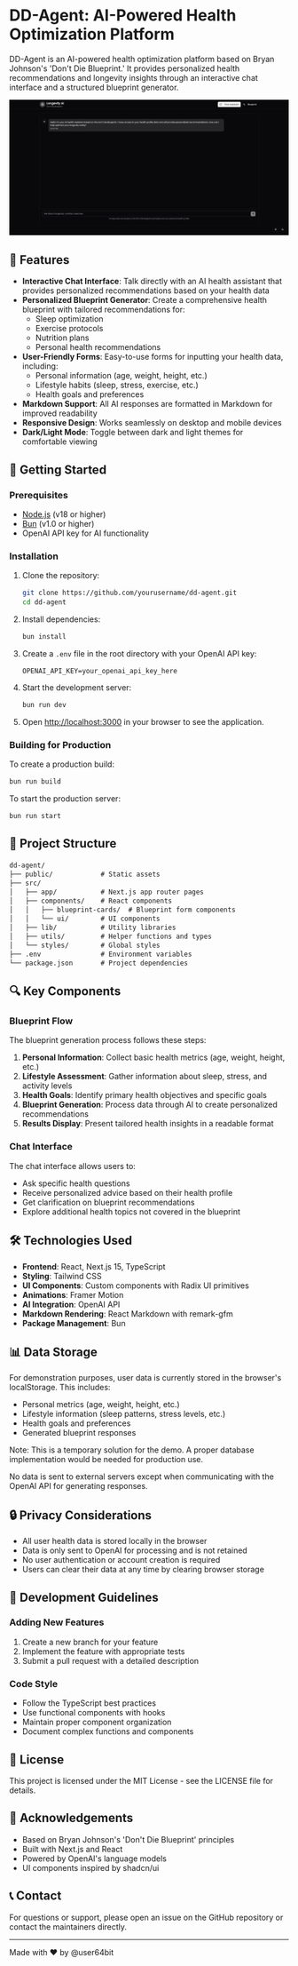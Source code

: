 # DD-Agent: AI-Powered Health Optimization Platform

DD-Agent is an AI-powered health optimization platform based on Bryan Johnson's 'Don't Die Blueprint.' It provides personalized health recommendations and longevity insights through an interactive chat interface and a structured blueprint generator.

![DD-Agent Platform](./public/dd-agent.png)

## 🌟 Features

- **Interactive Chat Interface**: Talk directly with an AI health assistant that provides personalized recommendations based on your health data
- **Personalized Blueprint Generator**: Create a comprehensive health blueprint with tailored recommendations for:
  - Sleep optimization
  - Exercise protocols
  - Nutrition plans
  - Personal health recommendations
- **User-Friendly Forms**: Easy-to-use forms for inputting your health data, including:
  - Personal information (age, weight, height, etc.)
  - Lifestyle habits (sleep, stress, exercise, etc.)
  - Health goals and preferences
- **Markdown Support**: All AI responses are formatted in Markdown for improved readability
- **Responsive Design**: Works seamlessly on desktop and mobile devices
- **Dark/Light Mode**: Toggle between dark and light themes for comfortable viewing

## 🚀 Getting Started

### Prerequisites

- [Node.js](https://nodejs.org/) (v18 or higher)
- [Bun](https://bun.sh/) (v1.0 or higher)
- OpenAI API key for AI functionality

### Installation

1. Clone the repository:
   ```bash
   git clone https://github.com/yourusername/dd-agent.git
   cd dd-agent
   ```

2. Install dependencies:
   ```bash
   bun install
   ```

3. Create a `.env` file in the root directory with your OpenAI API key:
   ```
   OPENAI_API_KEY=your_openai_api_key_here
   ```

4. Start the development server:
   ```bash
   bun run dev
   ```

5. Open [http://localhost:3000](http://localhost:3000) in your browser to see the application.

### Building for Production

To create a production build:

```bash
bun run build
```

To start the production server:

```bash
bun run start
```

## 🧩 Project Structure

```
dd-agent/
├── public/            # Static assets
├── src/
│   ├── app/           # Next.js app router pages
│   ├── components/    # React components
│   │   ├── blueprint-cards/  # Blueprint form components
│   │   └── ui/        # UI components
│   ├── lib/           # Utility libraries
│   ├── utils/         # Helper functions and types
│   └── styles/        # Global styles
├── .env               # Environment variables
└── package.json       # Project dependencies
```

## 🔍 Key Components

### Blueprint Flow

The blueprint generation process follows these steps:

1. **Personal Information**: Collect basic health metrics (age, weight, height, etc.)
2. **Lifestyle Assessment**: Gather information about sleep, stress, and activity levels
3. **Health Goals**: Identify primary health objectives and specific goals
4. **Blueprint Generation**: Process data through AI to create personalized recommendations
5. **Results Display**: Present tailored health insights in a readable format

### Chat Interface

The chat interface allows users to:

- Ask specific health questions
- Receive personalized advice based on their health profile
- Get clarification on blueprint recommendations
- Explore additional health topics not covered in the blueprint

## 🛠️ Technologies Used

- **Frontend**: React, Next.js 15, TypeScript
- **Styling**: Tailwind CSS
- **UI Components**: Custom components with Radix UI primitives
- **Animations**: Framer Motion
- **AI Integration**: OpenAI API
- **Markdown Rendering**: React Markdown with remark-gfm
- **Package Management**: Bun

## 📊 Data Storage

For demonstration purposes, user data is currently stored in the browser's localStorage. This includes:

- Personal metrics (age, weight, height, etc.)
- Lifestyle information (sleep patterns, stress levels, etc.)
- Health goals and preferences
- Generated blueprint responses

Note: This is a temporary solution for the demo. A proper database implementation would be needed for production use.

No data is sent to external servers except when communicating with the OpenAI API for generating responses.

## 🔒 Privacy Considerations

- All user health data is stored locally in the browser
- Data is only sent to OpenAI for processing and is not retained
- No user authentication or account creation is required
- Users can clear their data at any time by clearing browser storage

## 🧪 Development Guidelines

### Adding New Features

1. Create a new branch for your feature
2. Implement the feature with appropriate tests
3. Submit a pull request with a detailed description

### Code Style

- Follow the TypeScript best practices
- Use functional components with hooks
- Maintain proper component organization
- Document complex functions and components

## 📝 License

This project is licensed under the MIT License - see the LICENSE file for details.

## 🙏 Acknowledgements

- Based on Bryan Johnson's 'Don't Die Blueprint' principles
- Built with Next.js and React
- Powered by OpenAI's language models
- UI components inspired by shadcn/ui

## 📞 Contact

For questions or support, please open an issue on the GitHub repository or contact the maintainers directly.

---

Made with ❤️ by @user64bit